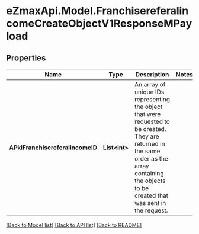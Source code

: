 
# eZmaxApi.Model.FranchisereferalincomeCreateObjectV1ResponseMPayload

## Properties

Name | Type | Description | Notes
------------ | ------------- | ------------- | -------------
**APkiFranchisereferalincomeID** | **List&lt;int&gt;** | An array of unique IDs representing the object that were requested to be created.  They are returned in the same order as the array containing the objects to be created that was sent in the request. | 

[[Back to Model list]](../README.md#documentation-for-models)
[[Back to API list]](../README.md#documentation-for-api-endpoints)
[[Back to README]](../README.md)

